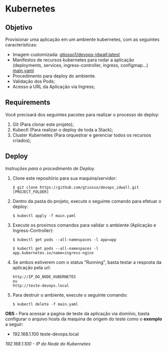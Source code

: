 # Kubernetes

## Objetivo

Provisionar uma aplicação em um ambiente kubernetes, com as seguintes características:

* Imagem customizada: [gtiosso1/devops-idwall:latest](https://hub.docker.com/r/gtiosso1/devops-idwall)
* Manifestos de recursos kubernetes para rodar a aplicação (deployments, services, ingress-controller, ingress, configmap...) [main.yaml](main.yaml) 
* Procedimento para deploy do ambiente.
* Validação dos Pods;
* Acesso a URL da Aplicação via Ingress;

## Requirements

Você precisará dos seguintes pacotes para realizar o processo de deploy: 

1.  Git (Para clonar este projeto);
2.  Kubectl (Para realizar o deploy de toda a Stack);
3.  Cluster Kubernetes (Para orquestrar e gerenciar todos os recursos criados);


## Deploy

_Instruções para o procedimento de Deploy._

1.  Clone este repositório para sua maquina/servidor:

        $ git clone https://github.com/gtiosso/devops_idwall.git [PROJECT_FOLDER]

2.  Dentro da pasta do projeto, execute o seguinte comando para efetuar o deploy:

        $ kubectl apply -f main.yaml

3.  Execute os proximos comandos para validar o ambiente (Aplicação e Ingress-Controller):

        $ kubectl get pods --all-namespaces -l app=app

        $ kubectl get pods --all-namespaces -l app.kubernetes.io/name=ingress-nginx

4.  Se ambos estiverem com o status "Running", basta testar a resposta da aplicação pela url:

        http://IP_DO_NODE_KUBERNETES
        ou
        http://teste-devops.local
        
6.  Para destruir o ambiente, execute o seguinte comando:

        $ kubectl delete -f main.yaml

**OBS -** Para acessar a pagina de teste da aplicação via domínio, basta configurar o arquivo hosts da maquina de origem do teste como o **exemplo** a seguir:
*  192.168.1.100 teste-devops.local

_192.168.1.100 - IP do Node do Kubernetes_
